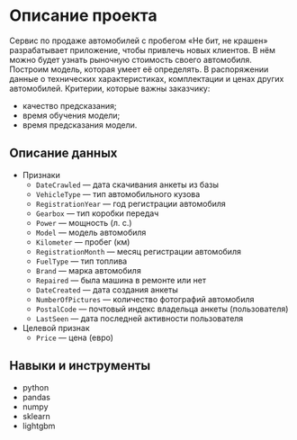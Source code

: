 # Описание проекта
Сервис по продаже автомобилей с пробегом «Не бит, не крашен» разрабатывает приложение, чтобы привлечь новых клиентов. В нём можно будет узнать рыночную стоимость своего автомобиля. Построим модель, которая умеет её определять. В распоряжении данные о технических характеристиках, комплектации и ценах других автомобилей.
Критерии, которые важны заказчику:
- качество предсказания;
- время обучения модели;
- время предсказания модели.

## Описание данных
- Признаки
  - `DateCrawled` — дата скачивания анкеты из базы
  - `VehicleType` — тип автомобильного кузова
  - `RegistrationYear` — год регистрации автомобиля
  - `Gearbox` — тип коробки передач
  - `Power` — мощность (л. с.)
  - `Model` — модель автомобиля
  - `Kilometer` — пробег (км)
  - `RegistrationMonth` — месяц регистрации автомобиля
  - `FuelType` — тип топлива
  - `Brand` — марка автомобиля
  - `Repaired` — была машина в ремонте или нет
  - `DateCreated` — дата создания анкеты
  - `NumberOfPictures` — количество фотографий автомобиля
  - `PostalCode` — почтовый индекс владельца анкеты (пользователя)
  - `LastSeen` — дата последней активности пользователя
- Целевой признак
  - `Price` — цена (евро)
 
## Навыки и инструменты
- python
- pandas
- numpy
- sklearn
- lightgbm
